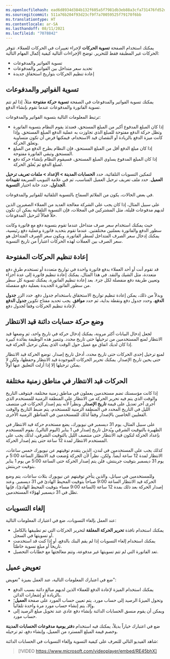 ```yaml
---
ms.openlocfilehash: ead6d8934d384b132f605a5f7981db3eb88a3cfa731476fd52d5d1b01e5cc1f7
ms.sourcegitcommit: 511a76b204f93d23cf9f7a70059525f79170f6bb
ms.translationtype: HT
ms.contentlocale: ar-SA
ms.lasthandoff: 08/11/2021
ms.locfileid: "7078842"
---
```


يمكنك استخدام الصفحة **تسوية الحركات** لإجراء تغييرات في الحركات للعملاء. تتوفر الحركات غير المطبقة فقط للتحرير. توضح الإجراءات التالية كيفية إكمال المهام التالية:

-   تسوية الفواتير والمدفوعات
-   تحديد سعر متداخل بين الفواتير والمدفوعات
-   إعادة تنظيم الحركات بتواريخ استحقاق جديدة

## <a name="settling-invoices-and-payments"></a>تسوية الفواتير والمدفوعات 

يمكنك تسوية الفواتير والمدفوعات في الصفحة **تسوية حركة مفتوحة** مثلاً، إذا لم تتم تسوية الفاتورة والمدفوعات عندما تقوم بإنشاء الدفع.

ترتبط المعلومات التالية بتسوية الفواتير والمدفوعات:

-   إذا كان المبلغ المدفوع أكبر من المبلغ المستحق، فعندئذ يقوم النظام بتسوية الفاتورة وتظل حركة الدفع مفتوحة للمبلغ الذي تجاوزت به عملية الدفع المبلغ المستحق. وإذا كانت ميزة الدفع بالزيادة أو النقصان قيد الاستخدام، فيمكنها فرض أن تكون متساوية وتغلق الحركة.
-   إذا كان مبلغ الدفع أقل من المبلغ المستحق، فإن النظام يطرح الدفع من المبلغ المستحق وتبقي الفاتورة مفتوحة.
-   إذا كان المبلغ المدفوع يساوي المبلغ المستحق، فسيقوم النظام بإنشاء حركة دفع لمبلغ الدفع ثم يُغلق الحركة.

لتمكين التسويات التلقائية، حدد **الحسابات المدينة > الإعداد > ملفات تعريف ترحيل العميل**. حدد ملف تعريف ترحيل العميل المناسب، ثم في علامة التبويب السريعة **تقييدات الجداول**، حدد خانة اختيار **التسوية**.

في بعض الحالات، يكون من الملائم السماح بالتسوية التلقائية للفواتير والمدفوعات.

على سبيل المثال، إذا كان يجب على الشركة معالجة العديد من العملاء الصغيرين الذين لديهم مدفوعات قليلة، مثل المشتركين في المجلات، فإن التسوية التلقائية يمكن أن تكون حلاً فعالاً لترحيل المدفوعات.

حيث يمكنك استخدام سعر صرف متداخل عندما تقوم بتسوية دفع مع فاتورة وكانت سطور الدفع والفاتورة بعملتين مختلفتين. عندما تقوم بتحديد فاتورة وعملية دفع رئيسية، يمكنك إدخال سعر الصرف المتداخل لسطر الفاتورة. ويكون سعر الصرف المتداخل هو سعر الصرف بين العملات لهذه الحركات اعتباراً من تاريخ التسوية.

## <a name="reorganizing-open-transactions"></a>إعادة تنظيم الحركات المفتوحة 

قد تقوم أنت أو أحد العملاء بدفع فاتورة واحدة في تواريخ متعددة أو تستخدم طرق دفع متعددة، مثل الشيك والنقد. في هذا المثال، يمكنك إعادة تنظيم فاتورة إلى عدة أجزاء وتعيين طريقة دفع منفصلة لكل جزء. بعد إعادة تنظيم الفاتورة، يمكنك تسوية كل سطر من سطور الفاتورة الجديدة بعملية دفع منفصلة.

وبدلاً من ذلك، يمكن إعادة تنظيم تواريخ الاستحقاق باستخدام جدول دفع. حدد الزر **جدول الدفع**، وحدد جدول دفع ونقطة بداية، ثم حدد **موافق**. يجب تحديد مفتاح تكوين **جدول الدفع** لإعادة تنظيم الحركات وفقاً لجدول دفع.

## <a name="placing-an-accounts-receivable-transaction-on-hold"></a>وضع حركة حسابات دائنة قيد الانتظار 

لجعل إدخال البيانات أكثر مرونة، يمكنك إدخال حركة في تاريخ واحد، ثم وضعها قيد الانتظار لمنع المستخدمين من ترحيلها حتى تاريخ محدد. وتتميز هذه الوظيفة بفائدة كبيرة إذا كان لديك اتفاق مع عميل حول الوقت الذي يمكن ترحيل الحركة فيه.

لمنع ترحيل إحدى الحركات حتى تاريخ محدد، أدخل تاريخ إصدار. توضع الحركة قيد الانتظار حتى يحين تاريخ الإصدار. يمكنك تحرير الحركات الموجودة قيد الانتظار وحفظها، ولكن لا يمكن ترحيلها إلا إذا أزلت التعليق عنها أولاً.

## <a name="on-hold-transactions-in-different-time-zones"></a>الحركات قيد الانتظار في مناطق زمنية مختلفة 

إذا كانت مؤسستك تضم مستخدمين يعملون في مناطق زمنية مختلفة، فيتوقف التاريخ والوقت الذي يتم فيه تحرير الحركة من الانتظار على المنطقة الزمنية للمستخدم الذي أجرى آخر تعديل على قيمة **تاريخ الإصدار**. ونظراً لأنه يتم إصدار الحركات في منتصف الليل في التاريخ المحدد في المنطقة الزمنية للمستخدم، يتم ضبط التاريخ والوقت الفعليين الخاصين بالإصدار وفقاً لذلك للمستخدمين في المناطق الزمنية الأخرى.

على سبيل المثال، يوم 31 ديسمبر في نيويورك، يضع مستخدم حركة قيد الانتظار في الظهيرة بالتوقيت الشرقي ويُدخل تاريخ إصدار في 1 يناير (اليوم التالي). يقوم المستخدم بإعداد الحركة لتكون قيد الانتظار حتى منتصف الليل بالتوقيت الشرقي، لذلك يجب على المستخدم الانتظار لمدة 12 ساعة حتى يتم إصدار الحركة.

كذلك يجب على المستخدمين في لندن، الذين يتقدم توقيتهم عن نيويورك خمس ساعات، الانتظار لمدة 12 ساعة أيضاً. ولكن، نظراً لأن الحركة وُضعت قيد الانتظار الساعة 5:00 م يوم 31 ديسمبر بتوقيت جرينتش، فلن يتم إصدار الحركة حتى الساعة 5:00 ص يوم 1 يناير بتوقيت جرينتش.

وللمستخدمين في سياتل، والذين يتأخر توقيتهم عن نيويورك بثلاث ساعات، يتم وضع الحركة قيد الانتظار الساعة 9:00 صباحاً بتوقيت المحيط الهادئ في 31 ديسمبر. وعند إصدار الحركة بعد ذلك بمدة 12 ساعة (الساعة 9:00 مساء بتوقيت المحيط الهادئ)، فإنها تظل في 31 ديسمبر لهؤلاء المستخدمين.

## <a name="undo-settlements"></a>إلغاء التسويات 

عند العمل بإلغاء التسويات، ضع في اعتبارك المعلومات التالية:

-   يمكنك استخدام نافذة **‏‏تحرير الحركة المغلقة** لتحرير الحركات التي تم تطبيقها بالكامل أو تسويتها في السجل.
-   يمكنك استخدام إلغاء التسويات إذا لم يقم البنك بالدفع، أو إذا كنت قد استخدمت تاريخاً أو مبلغ تسوية خاطئاً.
-   تعد الفاتورة التي لم تتم تسويتها غير مدفوعة، وتتم معالجتها مع خطابات التحصيل.

## <a name="reimburse-a-customer"></a>تعويض عميل 

ضع في اعتبارك المعلومات التالية، عند العمل بميزة "تعويض":

-   يمكنك استخدام الميزة لإعادة الدفع للعملاء الذين لديهم مبالغ دائنة بسبب الدفع بالزيادة أو إشعارات الدائن.
-   وتحول الميزةُ الرصيد إلى حساب مورد. يتم تعيين حساب المورد على صفحة **العميل**؛ وإلا، يتم إنشاء حساب مورد مرة واحدة تلقائياً.
-   ويمكن أن يقوم منسق الحسابات الدائنة بإنشاء دفع عادي عند تحويل مبلغ الرصيد إلى حساب مورد.

ضع في اعتبارك خياراً بديلاً، يمكنك فيه استخدام **دفتر يومية مدفوعات الحسابات المدينة** وخصم قيمة المبلغ المسترد من العميل، وإنشاء دفع، ثم ترحيله.

شاهد الفيديو التالي للتعرف على كيفية التسوية وإلغاء التسويات في الحسابات الدائنة:


 > [!VIDEO https://www.microsoft.com/videoplayer/embed/RE45bhX]
